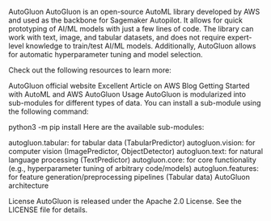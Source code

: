 AutoGluon
AutoGluon is an open-source AutoML library developed by AWS and used as the backbone for Sagemaker Autopilot. It allows for quick prototyping of AI/ML models with just a few lines of code. The library can work with text, image, and tabular datasets, and does not require expert-level knowledge to train/test AI/ML models. Additionally, AutoGluon allows for automatic hyperparameter tuning and model selection.

Check out the following resources to learn more:

AutoGluon official website
Excellent Article on AWS Blog
Getting Started with AutoML and AWS AutoGluon
Usage
AutoGluon is modularized into sub-modules for different types of data. You can install a sub-module using the following command:

python3 -m pip install <submodule>
Here are the available sub-modules:

autogluon.tabular: for tabular data (TabularPredictor)
autogluon.vision: for computer vision (ImagePredictor, ObjectDetector)
autogluon.text: for natural language processing (TextPredictor)
autogluon.core: for core functionality (e.g., hyperparameter tuning of arbitrary code/models)
autogluon.features: for feature generation/preprocessing pipelines (Tabular data)
AutoGluon architecture

License
AutoGluon is released under the Apache 2.0 License. See the LICENSE file for details.


